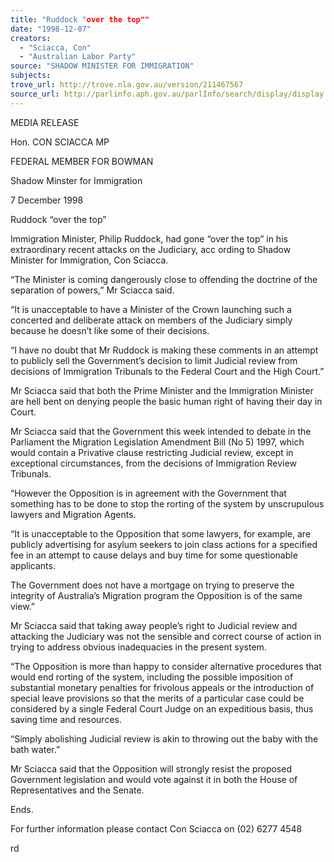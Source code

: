 ```yaml
---
title: "Ruddock "over the top""
date: "1998-12-07"
creators:
  - "Sciacca, Con"
  - "Australian Labor Party"
source: "SHADOW MINISTER FOR IMMIGRATION"
subjects:
trove_url: http://trove.nla.gov.au/version/211467567
source_url: http://parlinfo.aph.gov.au/parlInfo/search/display/display.w3p;query=Id%3A%22media/pressrel/NN006%22
---
```


 MEDIA RELEASE 

 Hon. CON SCIACCA MP 

 FEDERAL MEMBER FOR BOWMAN 

 Shadow Minster for Immigration 

 7 December 1998 

 Ruddock “over the top” 

 Immigration Minister, Philip Ruddock, had gone “over the top” in his  extraordinary recent attacks on the Judiciary, acc ording to Shadow Minister for  Immigration, Con Sciacca. 

 “The Minister is coming dangerously close to offending the doctrine of the  separation of powers,” Mr Sciacca said. 

 “It is unacceptable to have a Minister of the Crown launching such a concerted  and deliberate attack on members of the Judiciary simply because he doesn’t  like some of their decisions. 

 “I have no doubt that Mr Ruddock is making these comments in an attempt to  publicly sell the Government’s decision to limit Judicial review from decisions of  Immigration Tribunals to the Federal Court and the High Court.” 

 Mr Sciacca said that both the Prime Minister and the Immigration Minister are  hell bent on denying people the basic human right of having their day in Court. 

 Mr Sciacca said that the Government this week intended to debate in the  Parliament the Migration Legislation Amendment Bill (No 5) 1997, which would  contain a Privative clause restricting Judicial review, except in exceptional  circumstances, from the decisions of Immigration Review Tribunals. 

 “However the Opposition is in agreement with the Government that something  has to be done to stop the rorting of the system by unscrupulous lawyers and  Migration Agents. 

 “It is unacceptable to the Opposition that some lawyers, for example, are  publicly advertising for asylum seekers to join class actions for a specified fee in  an attempt to cause delays and buy time for some questionable applicants. 

 The Government does not have a mortgage on trying to preserve the integrity of  Australia’s Migration program the Opposition is of the same view.” 

 Mr Sciacca said that taking away people’s right to Judicial review and attacking  the Judiciary was not the sensible and correct course of action in trying to  address obvious inadequacies in the present system. 

 “The Opposition is more than happy to consider alternative procedures that  would end rorting of the system, including the possible imposition of substantial  monetary penalties for frivolous appeals or the introduction of special leave  provisions so that the merits of a particular case could be considered by a single  Federal Court Judge on an expeditious basis, thus saving time and resources. 

 “Simply abolishing Judicial review is akin to throwing out the baby with the bath  water.” 

 Mr Sciacca said that the Opposition will strongly resist the proposed Government  legislation and would vote against it in both the House of Representatives and  the Senate. 

 Ends. 

 For further information please contact Con Sciacca on (02) 6277 4548 

 rd 

 

